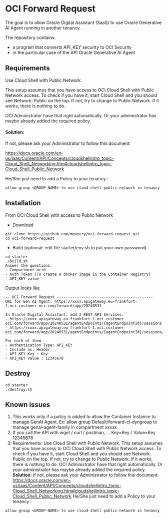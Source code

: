 # OCI Forward Request

The goal is to allow Oracle Digital Assistant (SaaS) to use Oracle Generative AI Agent running in another tenancy. 

The repository contains:
- a program that converts API_KEY security to OCI Security
- in the particular case of the API Oracle Generative AI Agent

## Requirements

Use Cloud Shell with Public Network.

This setup assumes that you have access to OCI Cloud Shell with Public Network access. To check if you have it, start Cloud Shell and you should see Network: Public on the top. If not, try to change to Public Network. If it works, there is nothing to do.

OCI Administrator have that right automatically. Or your administrator has maybe already added the required policy.

#### Solution:
  If not, please ask your Administrator to follow this document:
  
  https://docs.oracle.com/en-us/iaas/Content/API/Concepts/cloudshellintro_topic-Cloud_Shell_Networking.htm#cloudshellintro_topic-Cloud_Shell_Public_Network

   He/She just need to add a Policy to your tenancy :
   ```
   allow group <GROUP-NAME> to use cloud-shell-public-network in tenancy
   ```

## Installation
From OCI Cloud Shell with access to Public Network

- Download
```
git clone https://github.com/mgueury/oci-forward-request.git
cd oci-forward-request
```
- Build (optional: edit file starter/env.sh to put your own password)
```
cd starter
./build.sh
Answer the questions: 
- Compartment ocid
- Auth Token (To create a docker image in the Container Registry)
- API_KEY value
```

Output looks like
```
-- OCI Forward Request -------------------------------------------
URL for Gen AI Agent: https://xxxx.apigateway.eu-frankfurt-1.oci.customer-oci.com/forward/app/20240531

In Oracle Digital Assistant: add 2 REST API Services:
- https://xxxx.apigateway.eu-frankfurt-1.oci.customer-oci.com/forward/app/20240531/agentEndpoints/{agentEndpointId}/sessions
- https://xxxx.apigateway.eu-frankfurt-1.oci.customer-oci.com/forward/app/20240531/agentEndpoints/{agentEndpointId}/sessions/{sessionId}/actions/execute

For each of them
- Authentication Type: API_KEY
- Include as: Header
- API_KEY Key : Key
- API_KEY Value : 12345678
```

## Destroy

```
cd starter
./destroy.sh
```

## Known issues

1. This works only if a policy is added to allow the Container Instance to manage GenAI Agent. Ex:
   allow group Default/forward-ci-dyngroup to manage genai-agent-family in compartment xxxxx
2. If you call the API with wget / curl / postman, ... Key=Key / Value=Key 12345678
3. Requirements: Use Cloud Shell with Public Network.
  This setup assumes that you have access to OCI Cloud Shell with Public Network access. To check if you have it, start Cloud Shell and you should see Network: Public on the top. If not, try to change to Public Network. If it works, there is nothing to do.
  OCI Administrator have that right automatically. Or your administrator has maybe already added the required policy.
  **Solution:**
  If not, please ask your Administrator to follow this document:
  https://docs.oracle.com/en-us/iaas/Content/API/Concepts/cloudshellintro_topic-Cloud_Shell_Networking.htm#cloudshellintro_topic-Cloud_Shell_Public_Network
  He/She just need to add a Policy to your tenancy :
  ```
  allow group <GROUP-NAME> to use cloud-shell-public-network in tenancy
  ```

